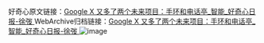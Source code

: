 好奇心原文链接：[Google X 又多了两个未来项目：手环和电话亭_智能_好奇心日报-徐弢 ](https://www.qdaily.com/articles/11167.html)
WebArchive归档链接：[Google X 又多了两个未来项目：手环和电话亭_智能_好奇心日报-徐弢 ](http://web.archive.org/web/20190623163823/https://www.qdaily.com/articles/11167.html)
![image](http://ww3.sinaimg.cn/large/007d5XDply1g3wd0zut60j30u03k8e62)